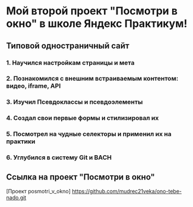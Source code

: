# Мой второй проект "Посмотри в окно" в школе Яндекс Практикум!

## Типовой одностраничный сайт

### 1. Научился настройкам страницы и мета
### 2. Познакомился  с внешним встраиваемым контентом: видео, iframe, API
### 3. Изучил Псевдоклассы и псевдоэлементы
### 4. Создал свои первые формы и стилизировал их
### 5. Посмотрел на чудные селекторы и применил их на практики
### 6. Углубился в систему Git и BACH

## Ссылка на проект "Посмотри в окно"
[Проект posmotri_v_okno] https://github.com/mudrec21veka/ono-tebe-nado.git
